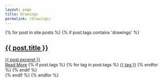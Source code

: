 ```yaml
---
layout: page
title: Drawings
permalink: /drawings/
---
```



<div class="posts">
  {% for post in site.posts %}
  {% if post.tags contains 'drawings' %}
    <article class="post">
      <h1><a href="{{ site.baseurl }}{{ post.url }}">{{ post.title }}</a></h1>
      <div class="entry">
        <a href="{{ site.baseurl }}{{ post.url }}">{{ post.excerpt }}</a>
      </div>
      <a href="{{ site.baseurl }}{{ post.url }}" class="read-more">Read More</a>
      {% if post.tags %}
          {% for tag in post.tags %}
              <a href="/{{ tag }}" class="read-more">{{ tag }}</a>
          {% endfor %}
      {% endif %}
    </article>
  {% endif %}
  {% endfor %}
</div>
